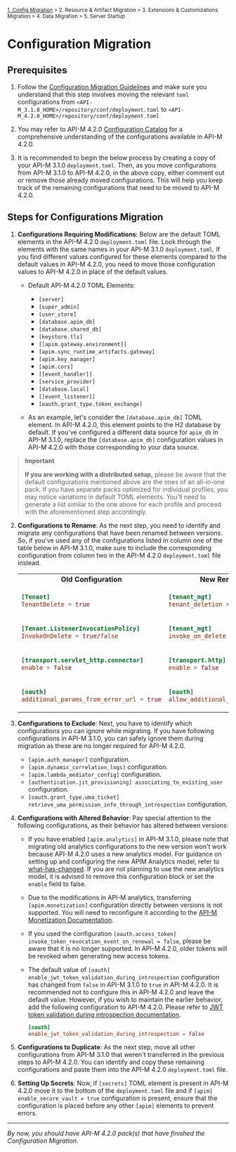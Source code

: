 <small> [1. Config Migration](./config-migration.md) > 2. Resource & Artifact Migration > 3. Extensions & Customizations Migration > 4. Data Migration > 5. Server Startup </small>

# Configuration Migration

## Prerequisites

1. Follow the [Configuration Migration Guidelines](../../../general-config-migration.md) and make sure you understand that this step involves moving the relevant `toml` configurations from `<API-M_3.1.0_HOME>/repository/conf/deployment.toml` to `<API-M_4.2.0_HOME>/repository/conf/deployment.toml`

2. You may refer to API-M 4.2.0 [Configuration Catalog](https://apim.docs.wso2.com/en/4.2.0/reference/config-catalog/) for a comprehensive understanding of the configurations available in API-M 4.2.0.

3. It is recommended to begin the below process by creating a copy of your API-M 3.1.0 `deployment.toml`. Then, as you move configurations from API-M 3.1.0 to API-M 4.2.0, in the above copy, either comment out or remove those already moved configurations. This will help you keep track of the remaining configurations that need to be moved to API-M 4.2.0. 


## Steps for Configurations Migration

1.  **Configurations Requiring Modifications**: Below are the default TOML elements in the API-M 4.2.0 `deployment.toml` file. Look through the elements with the same names in your API-M 3.1.0 `deployment.toml`. If you find different values configured for these elements compared to the default values in API-M 4.2.0, you need to move those configuration values to API-M 4.2.0 in place of the default values.

    - Default API-M 4.2.0 TOML Elements:
      - `[server]`
      - `[super_admin]`
      - `[user_store]`
      - `[database.apim_db]`
      - `[database.shared_db]`
      - `[keystore.tls]`
      - `[[apim.gateway.environment]]`
      - `[apim.sync_runtime_artifacts.gateway]`
      - `[apim.key_manager]`
      - `[apim.cors]`
      - `[[event_handler]]`
      - `[service_provider]`
      - `[database.local]`
      - `[[event_listener]]`
      - `[oauth.grant_type.token_exchange]`

    - As an example, let's consider the `[database.apim_db]` TOML element. In API-M 4.2.0, this element points to the H2 database by default. If you've configured a different data source for `apim_db` in API-M 3.1.0, replace the `[database.apim_db]` configuration values in API-M 4.2.0 with those corresponding to your data source.

> **Important**
>
> **If you are working with a distributed setup,** please be aware that the default configurations mentioned above are the ones of an all-in-one pack. If you have separate packs optimized for individual profiles, you may notice variations in default TOML elements. You'll need to generate a list similar to the one above for each profile and proceed with the aforementioned step accordingly.

2. **Configurations to Rename**: As the next step, you need to identify and migrate any configurations that have been renamed between versions. So, if you've used any of the configurations listed in column one of the table below in API-M 3.1.0, make sure to include the corresponding configuration from column two in the API-M 4.2.0 `deployment.toml` file instead.

    <table>
    <tr><td style="text-align: center;"> <b>Old Configuration</b> </td>
    <td style="text-align: center;"> <b>New Renamed Configuration</b> </td></tr>
    <tr><td>

    ```toml
    [Tenant] 
    TenantDelete = true
    ```

    </td><td>

    ```toml
    [tenant_mgt]
    tenant_deletion = true
    ```

    </td></tr><tr></tr><tr><td>

    ```toml
    [Tenant.ListenerInvocationPolicy] 
    InvokeOnDelete = true/false
    ```

    </td><td>

    ```toml
    [tenant_mgt]
    invoke_on_delete = true/false
    ```

    </td></tr><tr></tr><tr><td>

    ```toml
    [transport.servlet_http.connector] 
    enable = false
    ```

    </td><td>

    ```toml
    [transport.http]
    enable = false
    ```

    </td></tr><tr></tr><tr><td>

    ```toml
    [oauth]
    additional_params_from_error_url = true
    ```

    </td><td>

    ```toml
    [oauth] 
    allow_additional_params_from_error_url = true
    ```

    </td></tr>

    </table>

3. **Configurations to Exclude**: Next, you have to identify which configurations you can ignore while migrating. If you have following configurations in API-M 3.1.0, you can safely ignore them during migration as these are no longer required for API-M 4.2.0. 

    - `[apim.auth_manager]` configuration. <!-- used previously for jaggery apps -->
    - `[apim.dynamic_correlation_logs]` configuration. <!-- used previously to enable logs without server restart -->
    - `[apim.lambda_mediator_config]` configuration. <!-- not required as  parameter passing is enabled by default in 4.2.0+. -->
    - `[authentication.jit_provisioning] associating_to_existing_user` configuration. <!-- fix for WSO2-2021-1573 which does not affect APIM 4.2.0 -->
    - `[oauth.grant_type.uma_ticket] retrieve_uma_permission_info_through_introspection` configuration.



4. **Configurations with Altered Behavior**: Pay special attention to the following configurations, as their behavior has altered between versions:

   - If you have enabled `[apim.analytics]` in API-M 3.1.0, please note that migrating old analytics configurations to the new version won't work because API-M 4.2.0 uses a new analytics model. For guidance on setting up and configuring the new APIM Analytics model, refer to [what-has-changed](../../../what-has-changed.md#major-changes-in-api-manager-420). If you are not planning to use the new analytics model, it is advised to remove this configuration block or set the `enable` field to false.
  
   - Due to the modifications in API-M analytics, transferring `[apim.monetization]` configuration directly between versions is not supported. You will need to reconfigure it according to the [API-M Monetization Documentation](https://apim.docs.wso2.com/en/4.2.0/design/api-monetization/monetizing-an-api/).

   - If you used the configuration `[oauth.access_token] invoke_token_revocation_event_on_renewal = false`, please be aware that it is no longer supported. In API-M 4.2.0, older tokens will be revoked when generating new access tokens.

   - The default value of `[oauth] enable_jwt_token_validation_during_introspection` configuration has changed from `false` in API-M 3.1.0 to `true` in API-M 4.2.0. It is recommended not to configure this in API-M 4.2.0 and leave the default value. However, if you wish to maintain the earlier behavior, add the following configuration to API-M 4.2.0. Please refer to [JWT token validation during introspection documentation](https://apim.docs.wso2.com/en/3.1.0/learn/api-security/openid-connect/obtaining-user-profile-information-with-openid-connect/).
        ```toml
        [oauth]
        enable_jwt_token_validation_during_introspection = false
        ``` 
        
 

5. **Configurations to Duplicate**: As the next step, move all other configurations from API-M 3.1.0 that weren't transferred in the previous steps to API-M 4.2.0. You can identify and copy these remaining configurations and paste them into the API-M 4.2.0 `deployment.toml` file. 

6. **Setting Up Secrets**: Now, if `[secrets]` TOML element is present in API-M 4.2.0 move it to the bottom of the `deployment.toml` file and if `[apim] enable_secure_vault = true` configuration is present, ensure that the configuration is placed before any other `[apim]` elements to prevent errors.

---
*By now, you should have API-M 4.2.0 pack(s) that have finished the Configuration Migration*.

